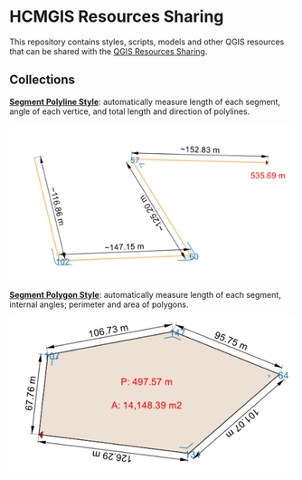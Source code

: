 # HCMGIS Resources Sharing

This repository contains styles, scripts, models and other QGIS 
resources that can be shared with the [QGIS Resources Sharing](https://qgis-contribution.github.io/QGIS-ResourceSharing/).

## Collections

[**Segment Polyline Style**](https://github.com/thangqd/HCMGIS-Resources/blob/main/collections/segments/style/Segment%20Polyline.qml): automatically measure length of each segment, angle of each vertice, and total length and direction of polylines.

![Segmen Polyline](collections/segments/preview/segment_polyline.png)


[**Segment Polygon Style**](https://github.com/thangqd/HCMGIS-Resources/blob/main/collections/segments/style/Segment%20Polygon.qml): automatically measure length of each segment, internal angles; perimeter and area of polygons.

![Segment Polygon](collections/segments/preview/segment_polygon.png)